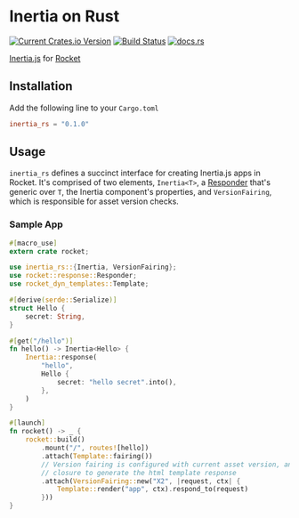 # Inertia on Rust

[![Current Crates.io Version](https://img.shields.io/crates/v/inertia-rs)](https://crates.io/crates/inertia_rs)
[![Build Status](https://github.com/stuarth/inertia-rs/workflows/CI/badge.svg)](https://github.com/stuarth/inertia-rs/actions)
[![docs.rs](https://img.shields.io/badge/docs-latest-blue.svg?style=flat-square)](https://docs.rs/inertia_rs/)

[Inertia.js](https://inertiajs.com/) for [Rocket](https://rocket.rs/)

## Installation

Add the following line to your `Cargo.toml`
```toml
inertia_rs = "0.1.0"
```

## Usage

`inertia_rs` defines a succinct interface for creating Inertia.js apps in Rocket. It's comprised of two elements, `Inertia<T>`, a [Responder](https://api.rocket.rs/v0.5-rc/rocket/response/trait.Responder.html) that's generic over `T`, the Inertia component's properties, and `VersionFairing`, which is responsible for asset version checks.

### Sample App

```rust
#[macro_use]
extern crate rocket;

use inertia_rs::{Inertia, VersionFairing};
use rocket::response::Responder;
use rocket_dyn_templates::Template;

#[derive(serde::Serialize)]
struct Hello {
    secret: String,
}

#[get("/hello")]
fn hello() -> Inertia<Hello> {
    Inertia::response(
        "hello",
        Hello {
            secret: "hello secret".into(),
        },
    )
}

#[launch]
fn rocket() -> _ {
    rocket::build()
        .mount("/", routes![hello])
        .attach(Template::fairing())
        // Version fairing is configured with current asset version, and a 
        // closure to generate the html template response
        .attach(VersionFairing::new("X2", |request, ctx| {
            Template::render("app", ctx).respond_to(request)
        }))
}

```